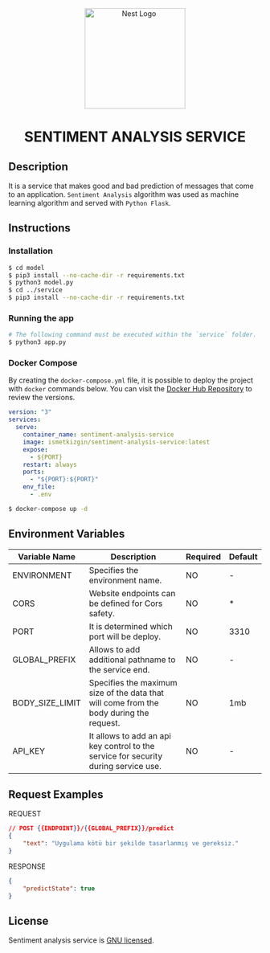 <div align="center">
  <a href="http://nestjs.com/" target="blank"><img src="https://www.python.org/static/img/python-logo@2x.png" width="200" alt="Nest Logo" /></a>
  <h1>SENTIMENT ANALYSIS SERVICE</h1>
</div>


## Description
It is a service that makes good and bad prediction of messages that come to an application. `Sentiment Analysis` algorithm was used as machine learning algorithm and served with `Python Flask`.

## Instructions
### Installation

```bash
$ cd model
$ pip3 install --no-cache-dir -r requirements.txt
$ python3 model.py
$ cd ../service
$ pip3 install --no-cache-dir -r requirements.txt
```

### Running the app

```bash
# The following command must be executed within the `service` folder.
$ python3 app.py
```

### Docker Compose
By creating the `docker-compose.yml` file, it is possible to deploy the project with `docker` commands below. You can visit the [Docker Hub Repository](https://hub.docker.com/r/ismetkizgin/sentiment-analysis-service/tags) to review the versions.
```yml
version: "3"
services:
  serve:
    container_name: sentiment-analysis-service
    image: ismetkizgin/sentiment-analysis-service:latest
    expose:
      - ${PORT}
    restart: always
    ports:
      - "${PORT}:${PORT}"
    env_file:
      - .env
```

```bash
$ docker-compose up -d
```
## Environment Variables

| Variable Name           | Description                                                                                             | Required | Default  |
| ----------------------- | ------------------------------------------------------------------------------------------------------- | -------- | -------- |
| ENVIRONMENT             | Specifies the environment name.                                                                         | NO       | -        |
| CORS                    | Website endpoints can be defined for Cors safety.                                                       | NO       | *        |
| PORT                    | It is determined which port will be deploy.                                                             | NO       | 3310     |
| GLOBAL_PREFIX           | Allows to add additional pathname to the service end.                                                   | NO       | -        |
| BODY_SIZE_LIMIT         | Specifies the maximum size of the data that will come from the body during the request.                 | NO       | 1mb      |
| API_KEY                 | It allows to add an api key control to the service for security during service use.                     | NO       | -        |

## Request Examples

REQUEST
```json
// POST {{ENDPOINT}}/{{GLOBAL_PREFIX}}/predict
{
    "text": "Uygulama kötü bir şekilde tasarlanmış ve gereksiz."
}
```
RESPONSE
```json
{
    "predictState": true
}
```
## License

Sentiment analysis service is [GNU licensed](LICENSE).
